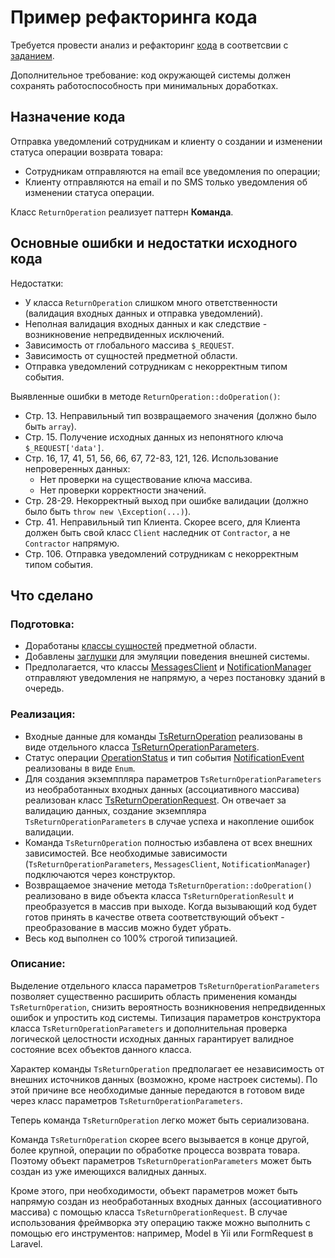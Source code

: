 # Пример рефакторинга кода

Требуется провести анализ и рефакторинг [кода](./old/ReturnOperation.php) в соответсвии с [заданием](./old/readme.md).

Дополнительное требование: код окружающей системы должен сохранять работоспособность при минимальных доработках.

## Назначение кода

Отправка уведомлений сотрудникам и клиенту о создании и изменении статуса операции возврата товара:

- Сотрудникам отправляются на email все уведомления по операции;
- Клиенту отправляются на email и по SMS только уведомления об изменении статуса операции.

Класс `ReturnOperation` реализует паттерн **Команда**.

## Основные ошибки и недостатки исходного кода

Недостатки:

- У класса `ReturnOperation` слишком много ответственности (валидация входных данных и отправка уведомлений).
- Неполная валидация входных данных и как следствие - возникновение непредвиденных исключений.
- Зависимость от глобального массива `$_REQUEST`.
- Зависимость от сущностей предметной области.
- Отправка уведомлений сотрудникам с некорректным типом события.

Выявленные ошибки в методе `ReturnOperation::doOperation()`:

- Стр. 13. Неправильный тип возвращаемого значения (должно было быть `array`).
- Стр. 15. Получение исходных данных из непонятного ключа `$_REQUEST['data']`.
- Стр. 16, 17, 41, 51, 56, 66, 67, 72-83, 121, 126. Использование непроверенных данных:
  - Нет проверки на существование ключа массива.
  - Нет проверки корректности значений.
- Стр. 28-29. Некорректный выход при ошибке валидации (должно было быть `throw new \Exception(...)`).
- Стр. 41. Неправильный тип Клиента. Скорее всего, для Клиента должен быть свой класс `Client` наследник от `Contractor`, а не `Contractor` напрямую.
- Стр. 106. Отправка уведомлений сотрудникам с некорректным типом события.

## Что сделано

### Подготовка:

- Доработаны [классы сущностей](./src/Other/Entities) предметной области. 
- Добавлены [заглушки](./src/Other/Stubs/) для эмуляции поведения внешней системы.
- Предполагается, что классы [MessagesClient](./src/Other/Stubs/MessagesClient.php) и [NotificationManager](./src/Other/Stubs/NotificationManager.php) отправляют уведомления не напрямую, а через постановку зданий в очередь.

### Реализация:

- Входные данные для команды [TsReturnOperation](./src/Operations/Notification/TsReturnOperation.php) реализованы в виде отдельного класса [TsReturnOperationParameters](./src/Operations/Notification/TsReturnOperationParameters.php).
- Статус операции [OperationStatus](./src/Other/OperationStatus.php) и тип события [NotificationEvent](./src/Operations/Notification/NotificationEvent.php) реализованы в виде `Enum`.
- Для создания экземппляра параметров `TsReturnOperationParameters` из необработанных входных данных (ассоциативного массива) реализован класс [TsReturnOperationRequest](./src/Operations/Notification/TsReturnOperationRequest.php). Он отвечает за валидацию данных, создание экземпляра `TsReturnOperationParameters` в случае успеха и накопление ошибок валидации.
- Команда `TsReturnOperation` полностью избавлена от всех внешних зависимостей. Все необходимые зависимости (`TsReturnOperationParameters`, `MessagesClient`, `NotificationManager`) подключаются через конструктор.
- Возвращаемое значение метода `TsReturnOperation::doOperation()` реализовано в виде объекта класса `TsReturnOperationResult` и преобразуется в массив при выходе. Когда вызывающий код будет готов принять в качестве ответа соответствующий объект - преобразование в массив можно будет убрать.
- Весь код выполнен со 100% строгой типизацией.

### Описание:

Выделение отдельного класса параметров `TsReturnOperationParameters` позволяет существенно расширить область применения команды `TsReturnOperation`, снизить вероятность возникновения непредвиденных ошибок и упростить код системы. Типизация параметров конструктора класса `TsReturnOperationParameters` и дополнительная проверка логической целостности исходных данных гарантирует валидное состояние всех объектов данного класса.

Характер команды `TsReturnOperation` предполагает ее независимость от внешних источников данных (возможно, кроме настроек системы). По этой причине все необходимые данные передаются в готовом виде через класс параметров `TsReturnOperationParameters`.

Теперь команда `TsReturnOperation` легко может быть сериализована.

Команда `TsReturnOperation` скорее всего вызывается в конце другой, более крупной, операции по обработке процесса возврата товара. Поэтому объект параметров `TsReturnOperationParameters` может быть создан из уже имеющихся валидных данных. 

Кроме этого, при необходимости, объект параметров может быть напрямую создан из необработанных входных данных (ассоциативного массива) с помощью класса `TsReturnOperationRequest`. В случае использования фреймворка эту операцию также можно выполнить с помощью его инструментов: например, Model в Yii или FormRequest в Laravel.
